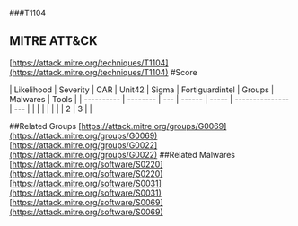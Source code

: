 ###T1104
## MITRE ATT&CK
[https://attack.mitre.org/techniques/T1104](https://attack.mitre.org/techniques/T1104)
#Score

| Likelihood | Severity | CAR | Unit42 | Sigma | Fortiguardintel | Groups | Malwares | Tools |
| ---------- | -------- | --- | ------ | ----- | --------------- | ---  |
 |   |   |   |   |   |   | 2 | 3 |   |

##Related Groups
[https://attack.mitre.org/groups/G0069](https://attack.mitre.org/groups/G0069)
[https://attack.mitre.org/groups/G0022](https://attack.mitre.org/groups/G0022)
[]()
##Related Malwares
[https://attack.mitre.org/software/S0220](https://attack.mitre.org/software/S0220)
[https://attack.mitre.org/software/S0031](https://attack.mitre.org/software/S0031)
[https://attack.mitre.org/software/S0069](https://attack.mitre.org/software/S0069)
[]()
